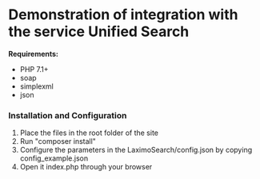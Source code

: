 # Demonstration of integration with the service Unified Search
**Requirements:**
* PHP 7.1+
* soap
* simplexml
* json

### Installation and Configuration
1. Place the files in the root folder of the site
2. Run "composer install"
3. Configure the parameters in the LaximoSearch/config.json by copying config_example.json
4. Open it index.php through your browser
